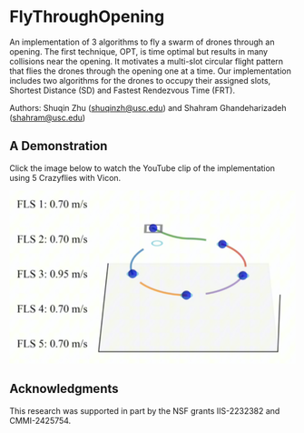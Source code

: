 # FlyThroughOpening
An implementation of 3 algorithms to fly a swarm of drones through an opening.  The first technique, OPT, is time optimal but results in many collisions near the opening.  It motivates a multi-slot circular flight pattern that flies the drones through the opening one at a time.  Our implementation includes two algorithms for the drones to occupy their assigned slots, Shortest Distance (SD) and Fastest Rendezvous Time (FRT).

Authors:  Shuqin Zhu (shuqinzh@usc.edu) and Shahram Ghandeharizadeh (shahram@usc.edu)

## A Demonstration
Click the image below to watch the YouTube clip of the implementation using 5 Crazyflies with Vicon.

[![A Demonstration](https://github.com/flyinglightspeck/CircularFlightPattern/blob/main/simulation.png)](https://www.youtube.com/watch?v=_hcwj3lhY5g)


## Acknowledgments
This research was supported in part by the NSF grants IIS-2232382 and CMMI-2425754.
